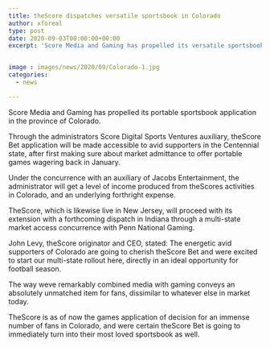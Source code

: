 ```yaml
---
title: theScore dispatches versatile sportsbook in Colorado
author: xforeal 
type: post
date: 2020-09-03T00:00:00+00:00
excerpt: 'Score Media and Gaming has propelled its versatile sportsbook application in the territory of Colorado '


image : images/news/2020/09/Colorado-1.jpg
categories:
  - news

---
```

 

Score Media and Gaming has propelled its portable sportsbook application in the province of Colorado. 

Through the administrators Score Digital Sports Ventures auxiliary, theScore Bet application will be made accessible to avid supporters in the Centennial state, after first making sure about market admittance to offer portable games wagering back in January. 

Under the concurrence with an auxiliary of Jacobs Entertainment, the administrator will get a level of income produced from theScores activities in Colorado, and an underlying forthright expense. 

TheScore, which is likewise live in New Jersey, will proceed with its extension with a forthcoming dispatch in Indiana through a multi-state market access concurrence with Penn National Gaming. 

John Levy, theScore originator and CEO, stated: The energetic avid supporters of Colorado are going to cherish theScore Bet and were excited to start our multi-state rollout here, directly in an ideal opportunity for football season. 

The way weve remarkably combined media with gaming conveys an absolutely unmatched item for fans, dissimilar to whatever else in market today. 

TheScore is as of now the games application of decision for an immense number of fans in Colorado, and were certain theScore Bet is going to immediately turn into their most loved sportsbook as well.